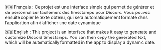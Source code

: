 🇫🇷 Français :
Ce projet est une interface simple qui permet de générer et de personnaliser facilement des timestamps pour Discord. Vous pouvez ensuite copier le texte obtenu, qui sera automatiquement formaté dans l’application afin d’afficher une date dynamique.

🇬🇧 English :
This project is an interface that makes it easy to generate and customize Discord timestamps. You can then copy the generated text, which will be automatically formatted in the app to display a dynamic date.